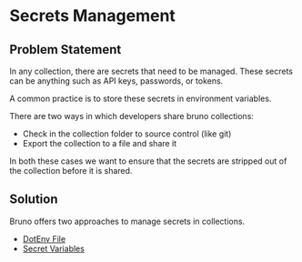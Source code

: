 # Secrets Management

## Problem Statement

In any collection, there are secrets that need to be managed. These secrets can be anything such as API keys, passwords, or tokens.

A common practice is to store these secrets in environment variables.

There are two ways in which developers share bruno collections:

* Check in the collection folder to source control (like git)
* Export the collection to a file and share it

In both these cases we want to ensure that the secrets are stripped out of the collection before it is shared.

## Solution

Bruno offers two approaches to manage secrets in collections.

* [DotEnv File](dotenv-file.md)
* [Secret Variables](secret-variables.md)
